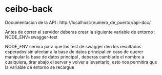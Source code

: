 # ceibo-back

Documentacion de la API :
http://localhost:(numero_de_puerto)/api-doc/

Antes de correr el servidor deberas crear la siguiente variable de entorno :
NODE_ENV=swagger-test

NODE_ENV servira para que los test de swagger den los resultados esperados sin afectar a la base de datos principal
en caso de querer manipular la base de datos principal , deberas cambiarle el nombre a cualquiera, tirar abajo el server y volver
a levantarlo, esto nos permitira que la variable de entorno se recargue
